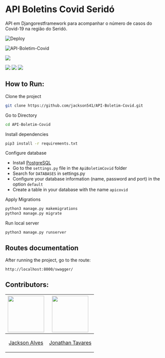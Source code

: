 # API Boletins Covid Seridó

API em Djangorestframework para acompanhar o número de casos do Covid-19 na região do Seridó.

![Deploy](https://www.herokucdn.com/deploy/button.svg)

![API-Boletim-Covid](https://github.com/jackson541/API-Boletim-Covid/workflows/API-Boletim-Covid/badge.svg?branch=master)

![](https://img.shields.io/badge/API--Boletim--Covid-v1.0-red?style=for-the-badge)


![](https://img.shields.io/static/v1?label=python&message=v3.5%20or%20Higher&color=blue&style=for-the-badge&logo=PYTHON)
![](https://img.shields.io/static/v1?label=django&message=v3.0.7&color=blue&style=for-the-badge&logo=DJANGO)
![](https://img.shields.io/static/v1?label=djangorest&message=v3.11.0&color=blue&style=for-the-badge&logo=DJANGO)


## How to Run:

Clone the project
```sh
git clone https://github.com/jackson541/API-Boletim-Covid.git
```

Go to Directory
```sh
cd API-Boletim-Covid
```

Install dependencies
```sh
pip3 install -r requirements.txt
```

Configure database
* Install [PostgreSQL](https://www.postgresql.org/)
* Go to the ```settings.py``` file in the ```ApiBoletimCovid``` folder
* Search for ```DATABASES``` in settings.py
* Configure your database information (name, password and port) in the option ```default```
* Create a table in your database with the name ```apicovid```

Apply Migrations
```sh
python3 manage.py makemigrations
python3 manage.py migrate
```

Run local server
```
python3 manage.py runserver
```


## Routes documentation
After running the project, go to the route:
```
http://localhost:8000/swagger/
```


## Contributors:

[<img  src="https://avatars3.githubusercontent.com/u/40877357?s=400&u=6be72f98bc5cc10dbb55fafc8f19c899658f8055&v=4" width="115"/>](https://github.com/jackson541)| [<img src="https://avatars2.githubusercontent.com/u/9680493?s=400&u=a7b309c2852e34ae9e1c88ff9133400c8a49ff11&v=4" width="115"/>](https://github.com/jonathantvrs)|
| ----- |----- |
| <p align="center">[Jackson Alves](https://github.com/jackson541) </p>| <p align="center">[Jonathan Tavares](https://github.com/jonathantvrs) </p> |
